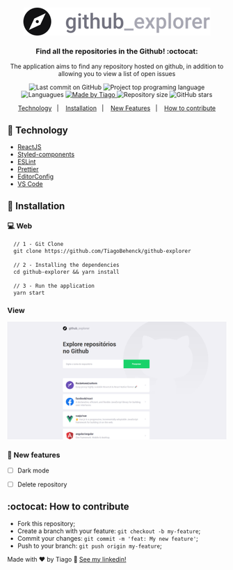 <p align="center">
  <img alt="GitHub Explorer" title="GitHub Explorer" src=".github/logo.svg" />
</p>

<h3 align="center">
  Find all the repositories in the Github! :octocat:
</h3>

<p align="center">
  The application aims to find any repository hosted on github, in addition to allowing you to view a list of open issues
</p>

<p align="center">
  <img alt="Last commit on GitHub" src="https://img.shields.io/github/last-commit/TiagoBehenck/github-explorer?color=121214">

  <img alt="Project top programing language" src="https://img.shields.io/github/languages/top/TiagoBehenck/github-explorer?color=121214">

  <img alt="Languagues" src="https://img.shields.io/github/languages/count/TiagoBehenck/github-explorer?color=121214">

  <a href="https://github.com/tiagobehenck">
    <img alt="Made by Tiago" src="https://img.shields.io/badge/made%20by-Tiago Behenck-%237d40e7?color=121214">
  </a>

  <img alt="Repository size" src="https://img.shields.io/github/repo-size/TiagoBehenck/github-explorer?color=121214">

  <img alt="GitHub stars" src="https://img.shields.io/github/stars/TiagoBehenck/github-explorer?color=121214" />
</p>

<p align="center">
  <a href="#hammer-technology">Technology</a>&nbsp;&nbsp;&nbsp;|&nbsp;&nbsp;&nbsp;
  <a href="#wrench-installation">Installation</a>&nbsp;&nbsp;&nbsp;|&nbsp;&nbsp;&nbsp;
  <a href="#construction-new-features">New Features</a>&nbsp;&nbsp;&nbsp;|&nbsp;&nbsp;&nbsp;
  <a href="#octocat-how-to-contribute">How to contribute</a>
</p>

## :hammer: Technology

- [ReactJS](https://reactjs.org/)
- [Styled-components](https://www.styled-components.com/)
- [ESLint](https://eslint.org/)
- [Prettier](https://prettier.io/)
- [EditorConfig](https://editorconfig.org/)
- [VS Code](https://code.visualstudio.com/)

## :wrench: Installation

### :computer: Web

```
  // 1 - Git Clone
  git clone https://github.com/TiagoBehenck/github-explorer

  // 2 - Installing the dependencies
  cd github-explorer && yarn install

  // 3 - Run the application
  yarn start

```

### View

<p align="center">
  <img alt="GitHub Explorer" title="GitHub Explorer" src=".github/image.png" />
</p>

### :construction: New features

- [ ] Dark mode
- [ ] Delete repository


## :octocat: How to contribute

- Fork this repository;
- Create a branch with your feature: `git checkout -b my-feature`;
- Commit your changes: `git commit -m 'feat: My new feature'`;
- Push to your branch: `git push origin my-feature`;

Made with ♥ by Tiago :wave: [See my linkedin!](https://www.linkedin.com/in/tiago-behenck-dos-santos/)
